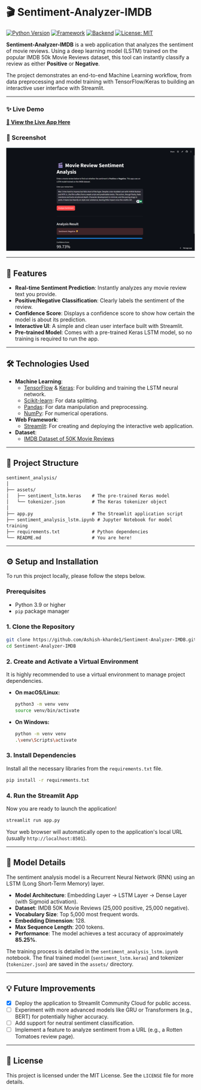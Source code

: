 # 🎬 Sentiment-Analyzer-IMDB

[![Python Version](https://img.shields.io/badge/Python-3.9%2B-blue.svg)](https://www.python.org/downloads/)
[![Framework](https://img.shields.io/badge/Framework-Streamlit-red.svg)](https://streamlit.io)
[![Backend](https://img.shields.io/badge/Backend-TensorFlow%20/%20Keras-orange.svg)](https://www.tensorflow.org)
[![License: MIT](https://img.shields.io/badge/License-MIT-yellow.svg)](https://opensource.org/licenses/MIT)

**Sentiment-Analyzer-IMDB** is a web application that analyzes the sentiment of movie reviews. Using a deep learning model (LSTM) trained on the popular IMDB 50k Movie Reviews dataset, this tool can instantly classify a review as either **Positive** or **Negative**.

The project demonstrates an end-to-end Machine Learning workflow, from data preprocessing and model training with TensorFlow/Keras to building an interactive user interface with Streamlit.

---

### ✨ Live Demo

**[🚀 View the Live App Here](https://sentiment-analyzer-imdb.streamlit.app/)**

### 📸 Screenshot

![ReelFeelings Screenshot](./screenshot.png)

---

## 🌟 Features

-   **Real-time Sentiment Prediction**: Instantly analyzes any movie review text you provide.
-   **Positive/Negative Classification**: Clearly labels the sentiment of the review.
-   **Confidence Score**: Displays a confidence score to show how certain the model is about its prediction.
-   **Interactive UI**: A simple and clean user interface built with Streamlit.
-   **Pre-trained Model**: Comes with a pre-trained Keras LSTM model, so no training is required to run the app.

---

## 🛠️ Technologies Used

-   **Machine Learning**:
    -   [TensorFlow](https://www.tensorflow.org/) & [Keras](https://keras.io/): For building and training the LSTM neural network.
    -   [Scikit-learn](https://scikit-learn.org/): For data splitting.
    -   [Pandas](https://pandas.pydata.org/): For data manipulation and preprocessing.
    -   [NumPy](https://numpy.org/): For numerical operations.
-   **Web Framework**:
    -   [Streamlit](https://streamlit.io/): For creating and deploying the interactive web application.
-   **Dataset**:
    -   [IMDB Dataset of 50K Movie Reviews](https://www.kaggle.com/datasets/lakshmi25npathi/imdb-dataset-of-50k-movie-reviews)

---

## 📂 Project Structure

```
sentiment_analysis/
│
├── assets/
│   ├── sentiment_lstm.keras    # The pre-trained Keras model
│   └── tokenizer.json          # The Keras tokenizer object
│
├── app.py                      # The Streamlit application script
├── sentiment_analysis_lstm.ipynb # Jupyter Notebook for model training
├── requirements.txt            # Python dependencies
└── README.md                   # You are here!
```

---

## ⚙️ Setup and Installation

To run this project locally, please follow the steps below.

### Prerequisites

-   Python 3.9 or higher
-   `pip` package manager

### 1. Clone the Repository

```bash
git clone https://github.com/Ashish-kharde1/Sentiment-Analyzer-IMDB.git
cd Sentiment-Analyzer-IMDB
```

### 2. Create and Activate a Virtual Environment

It is highly recommended to use a virtual environment to manage project dependencies.

-   **On macOS/Linux:**
    ```bash
    python3 -m venv venv
    source venv/bin/activate
    ```
-   **On Windows:**
    ```bash
    python -m venv venv
    .\venv\Scripts\activate
    ```

### 3. Install Dependencies

Install all the necessary libraries from the `requirements.txt` file.

```bash
pip install -r requirements.txt
```

### 4. Run the Streamlit App

Now you are ready to launch the application!

```bash
streamlit run app.py
```

Your web browser will automatically open to the application's local URL (usually `http://localhost:8501`).

---

## 🧠 Model Details

The sentiment analysis model is a Recurrent Neural Network (RNN) using an LSTM (Long Short-Term Memory) layer.

-   **Model Architecture**: Embedding Layer -> LSTM Layer -> Dense Layer (with Sigmoid activation).
-   **Dataset**: IMDB 50K Movie Reviews (25,000 positive, 25,000 negative).
-   **Vocabulary Size**: Top 5,000 most frequent words.
-   **Embedding Dimension**: 128.
-   **Max Sequence Length**: 200 tokens.
-   **Performance**: The model achieves a test accuracy of approximately **85.25%**.

The training process is detailed in the `sentiment_analysis_lstm.ipynb` notebook. The final trained model (`sentiment_lstm.keras`) and tokenizer (`tokenizer.json`) are saved in the `assets/` directory.

---

## 💡 Future Improvements

-   [x] Deploy the application to Streamlit Community Cloud for public access.
-   [ ] Experiment with more advanced models like GRU or Transformers (e.g., BERT) for potentially higher accuracy.
-   [ ] Add support for neutral sentiment classification.
-   [ ] Implement a feature to analyze sentiment from a URL (e.g., a Rotten Tomatoes review page).

---

## 📜 License

This project is licensed under the MIT License. See the `LICENSE` file for more details.
